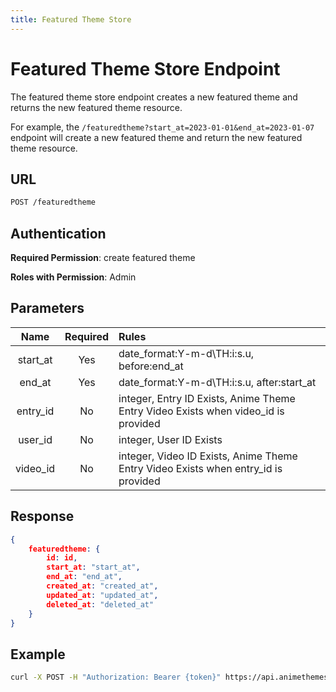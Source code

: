 ```yaml
---
title: Featured Theme Store
---
```


# Featured Theme Store Endpoint

The featured theme store endpoint creates a new featured theme and returns the new featured theme resource.

For example, the `/featuredtheme?start_at=2023-01-01&end_at=2023-01-07` endpoint will create a new featured theme and return the new featured theme resource.

## URL

```sh
POST /featuredtheme
```

## Authentication

**Required Permission**: create featured theme

**Roles with Permission**: Admin

## Parameters

| Name     | Required | Rules                                                                              |
| :------: | :------: | :--------------------------------------------------------------------------------- |
| start_at | Yes      | date_format:Y-m-d\TH:i:s.u, before:end_at                                          |
| end_at   | Yes      | date_format:Y-m-d\TH:i:s.u, after:start_at                                         |
| entry_id | No       | integer, Entry ID Exists, Anime Theme Entry Video Exists when video_id is provided |
| user_id  | No       | integer, User ID Exists                                                            |
| video_id | No       | integer, Video ID Exists, Anime Theme Entry Video Exists when entry_id is provided |

## Response

```json
{
    featuredtheme: {
        id: id,
        start_at: "start_at",
        end_at: "end_at",
        created_at: "created_at",
        updated_at: "updated_at",
        deleted_at: "deleted_at"
    }
}
```

## Example

```bash
curl -X POST -H "Authorization: Bearer {token}" https://api.animethemes.moe/featuredtheme/
```

